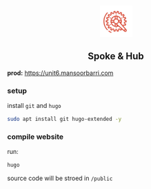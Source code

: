 <div align="center"> 
<img width="75px" src="/static/img/main/logo.png"> 
<h2><strong>Spoke & Hub</strong></h2>
</div>

**prod:** https://unit6.mansoorbarri.com

### setup 

install `git` and `hugo`
```bash
sudo apt install git hugo-extended -y
```

### compile website 
run: 
```bash
hugo
```

source code will be stroed in `/public`
